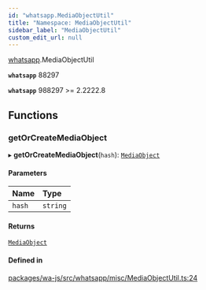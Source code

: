 ```yaml
---
id: "whatsapp.MediaObjectUtil"
title: "Namespace: MediaObjectUtil"
sidebar_label: "MediaObjectUtil"
custom_edit_url: null
---
```


[whatsapp](whatsapp.md).MediaObjectUtil

**`whatsapp`** 88297

**`whatsapp`** 988297 >= 2.2222.8

## Functions

### getOrCreateMediaObject

▸ **getOrCreateMediaObject**(`hash`): [`MediaObject`](../classes/whatsapp.MediaObject.md)

#### Parameters

| Name | Type |
| :------ | :------ |
| `hash` | `string` |

#### Returns

[`MediaObject`](../classes/whatsapp.MediaObject.md)

#### Defined in

[packages/wa-js/src/whatsapp/misc/MediaObjectUtil.ts:24](https://github.com/wppconnect-team/wa-js/blob/main/src/whatsapp/misc/MediaObjectUtil.ts#L24)
